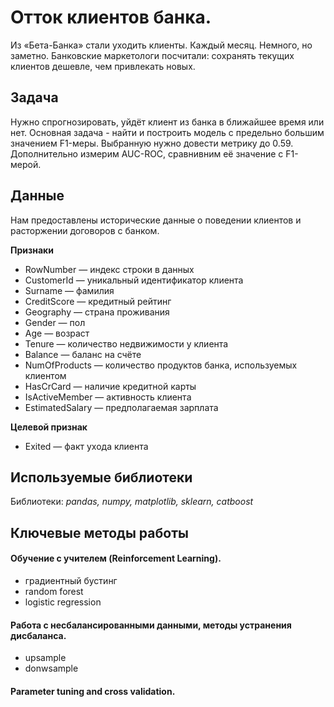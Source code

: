# Отток клиентов банка.
Из «Бета-Банка» стали уходить клиенты. Каждый месяц. Немного, но заметно. Банковские маркетологи посчитали: сохранять текущих клиентов дешевле, чем привлекать новых.

## Задача
Нужно спрогнозировать, уйдёт клиент из банка в ближайшее время или нет.
Основная задача - найти и построить модель с предельно большим значением F1-меры. Выбранную нужно довести метрику до 0.59.
Дополнительно измерим AUC-ROC, сравнивним её значение с F1-мерой.

## Данные
Нам предоставлены исторические данные о поведении клиентов и расторжении договоров с банком.

**Признаки**
 - RowNumber — индекс строки в данных
 - CustomerId — уникальный идентификатор клиента
 - Surname — фамилия
 - CreditScore — кредитный рейтинг
 - Geography — страна проживания
 - Gender — пол
 - Age — возраст
 - Tenure — количество недвижимости у клиента
 - Balance — баланс на счёте
 - NumOfProducts — количество продуктов банка, используемых клиентом
 - HasCrCard — наличие кредитной карты
 - IsActiveMember — активность клиента
 - EstimatedSalary — предполагаемая зарплата
 
**Целевой признак**
 - Exited — факт ухода клиента

## Используемые библиотеки
Библиотеки: *pandas, numpy, matplotlib, sklearn, catboost*

## Ключевые методы работы

#### Обучение с учителем (Reinforcement Learning). 
 - градиентный бустинг
 - random forest
 - logistic regression

#### Работа с несбалансированными данными, методы устранения дисбаланса.
 - upsample 
 - donwsample
 
#### Parameter tuning and cross validation.